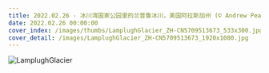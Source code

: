 ```yaml
---
title: 2022.02.26 - 冰川湾国家公园里的兰普鲁冰川，美国阿拉斯加州 (© Andrew Peacock/Getty Images)
date: 2022.02.26 00:00:00
cover_index: /images/thumbs/LamplughGlacier_ZH-CN5709513673_533x300.jpg
cover_detail: /images/LamplughGlacier_ZH-CN5709513673_1920x1080.jpg
---
```


![LamplughGlacier](/images/LamplughGlacier_ZH-CN5709513673_1920x1080.jpg)
